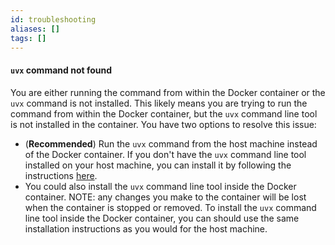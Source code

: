 ```yaml
---
id: troubleshooting
aliases: []
tags: []
---
```


#### `uvx` command not found

You are either running the command from within the Docker container or the `uvx` command is not installed. This likely means you are trying to run the command from within the Docker container, but the `uvx` command line tool is not installed in the container. You have two options to resolve this issue:

- (**Recommended**) Run the `uvx` command from the host machine instead of the Docker container. If you don't have the `uvx` command line tool installed on your host machine, you can install it by following the instructions [here](https://docs.astral.sh/uv/getting-started/installation/).
- You could also install the `uvx` command line tool inside the Docker container. NOTE: any changes you make to the container will be lost when the container is stopped or removed. To install the `uvx` command line tool inside the Docker container, you can should use the same installation instructions as you would for the host machine.
